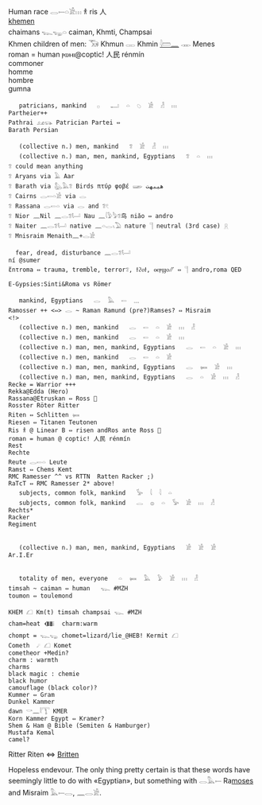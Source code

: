 Human race 𓂋𓍿𓏏𓀀𓏥 𐀪 ris 人  
[khem](khem)[en](men)  
chaimans 𓆊𓆌𓏏 caiman, Khmti, Champsai  
Khmen children of men: 𓃝 Khmun 𓋉 Khmin [𓇋𓏠𓈖](amen) 𓋊 Menes  
roman = human ⲣⲱⲙⲓ@coptic!  人民 rénmín  
commoner  
homme  
hombre  
gumna  

```  
   patricians, mankind   𓊪   𓂝  𓏏  𓆇  𓀀  𓁐  𓏥  
Partheier++  
Pathrai 𓃭𓃮 Patrician Partei ⇔  
Barath Persian  

   (collective n.) men, mankind   𓆂  𓀀  𓁐  𓏥  
   (collective n.) man, men, mankind, Egyptians   𓆂  𓏏  𓏥  
𓆂 could mean anything  
𓆂 Aryans via 𓄿 Aar  
𓆂 Barath via 𓅽𓅓𓆂 Birds πτύρ φοβέ 𓆃 هیبهت  
𓆂 Cairns 𓂋𓍿𓏏𓀀 via 𓂋  
𓆂 Rassana 𓂋𓍿𓏏 via 𓂋 and 𓆂𓏲  
𓆂 Nior 𓈖Nil 𓈖𓂋𓆂𓂡 Nau 𓈖𓇋𓅱𓅦𓆂鸟 niǎo ⇔ andro  
𓆂 Naiter 𓈖𓂋𓆂𓂡 native 𓈖𓏏𓂋𓏯𓅐 nature 𓊹 neutral (3rd case) 𓇶  
𓆂 Mnisraim Menaith𓈖+𓂋𓀀  

  fear, dread, disturbance 𓈖𓂋𓆂𓂡  
ní @sumer  
ἔnτrοma ⇔ trauma, tremble, terror𓆂, ϯϩⲟϯ, ⲑⲉⲣϣⲟ⳼ ⇔ 𓊹 andro,roma QED  

E-Gypsies:Sinti&Roma vs Römer  

   mankind, Egyptians   𓂋  𓅓  𓍿  𓈓  
Ramosser ++ <⇔> 𓂋 ~ Raman Ramund (pre?)Ramses? ⇔ Misraim  
<!>  
   (collective n.) men, mankind   𓂋  𓍿  𓏏  𓀀  𓏥  𓁐  
   (collective n.) men, mankind   𓂋  𓍿  𓏏  𓀀  𓏥  
   (collective n.) man, men, mankind, Egyptians   𓂋  𓍿  𓏏  𓀀  𓏥  
   (collective n.) men, mankind   𓂋  𓍿  𓏏  𓀀  
   (collective n.) man, men, mankind, Egyptians   𓂋  𓍃  𓀀  𓏥  
   (collective n.) man, men, mankind, Egyptians   𓂋  𓏏  𓀀  𓏥  𓁐  
Recke = Warrior +++  
Rekka@Edda (Hero)  
Rassana@Etruskan ⇔ Ross 🐎  
Rosster Röter Ritter  
Riten ⇔ Schlitten 𓍃  
Riesen ⇔ Titanen Teutonen  
Ris 𐀪 @ Linear B ⇔ risen andRos ante Ross 🐎  
roman = human @ coptic! 人民 rénmín  
Rest  
Rechte  
Reute 𓂋𓍿𓏏 Leute  
Ramst ⇔ Chems Kemt  
RMC Ramesser ^^ vs RTTN  Ratten Racker ;)  
RaTcT ⇔ RMC Ramesser 2* above!  
   subjects, common folk, mankind   𓅚  𓇋  𓇋  𓏏  
   subjects, common folk, mankind   𓂋  𓐍  𓏏  𓅚  𓀀  𓏥  𓁐  
Rechts*  
Racker  
Regiment  


   (collective n.) man, men, mankind, Egyptians   𓀀  𓀀  𓀀  
Ar.I.Er  


   totality of men, everyone   𓏏  𓍃  𓅓  𓅱  𓀀  𓏥  𓁐  
timsah ~ caiman ⇔ human   𓆊 #MZH  
toumon ⇔ toulemond  
```  


```  
KHEM 𓆎 Km(t) timsah champsai 𓆊 #MZH  
cham=heat 𒈪  charm:warm  
chompt = 𓆊𓆌 chomet=lizard/lie_@HEB! Kermit 𓆎  
Cometh  ☄ 𓆎 Komet  
cometheor +Medin?  
charm : warmth  
charms  
black magic : chemie  
black humor  
camouflage (black color)?  
Kummer ⇔ Gram  
Dunkel Kammer  
dawn 𓎡𓈖𓎛𓇰 KMER  
Korn Kammer Egypt ⇔ Kramer?  
Shem & Ham @ Bible (Semiten & Hamburger)  
Mustafa Kemal  
camel?  
```  
Ritter Riten ⇔ [Britten](Ba)  

Hopeless endevour. The only thing pretty certain is that these words have seemingly little to do with «Egyptian», but something with 𓂋𓅓𓍿 Ra[moses](moses) and Misraim 𓅓𓍿𓂋, 𓈖𓂋𓀀.  

